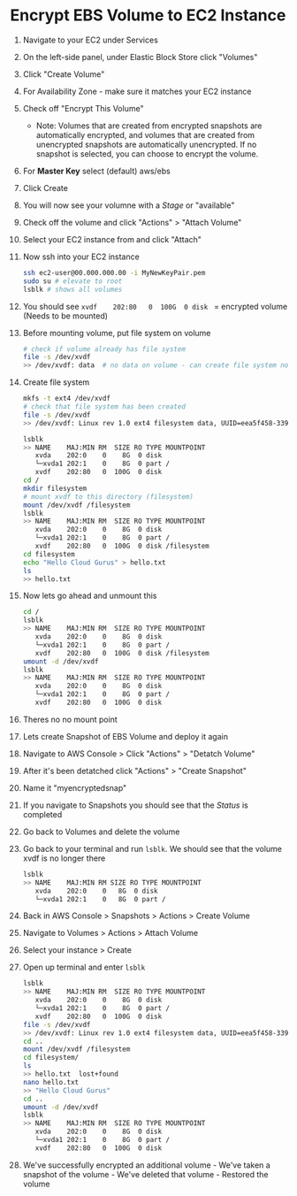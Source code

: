 # Encrypt EBS Volume to EC2 Instance

1. Navigate to your EC2 under Services
2. On the left-side panel, under Elastic Block Store click "Volumes"
3. Click "Create Volume"
4. For Availability Zone - make sure it matches your EC2 instance
5. Check off "Encrypt This Volume"
    - Note: Volumes that are created from encrypted snapshots are automatically encrypted, and volumes that are created from unencrypted snapshots are automatically unencrypted. If no snapshot is selected, you can choose to encrypt the volume.
6. For **Master Key** select (default) aws/ebs
7. Click Create
8. You will now see your volumne with a _Stage_ or "available"
9. Check off the volume and click "Actions" > "Attach Volume"
10. Select your EC2 instance from and click "Attach"
11. Now ssh into your EC2 instance
    ```sh 
    ssh ec2-user@00.000.000.00 -i MyNewKeyPair.pem
    sudo su # elevate to root
    lsblk # shows all volumes
    ```
12. You should see `xvdf    202:80   0  100G  0 disk ` = encrypted volume (Needs to be mounted)
13. Before mounting volume, put file system on volume
    ```sh 
    # check if volume already has file system
    file -s /dev/xvdf 
    >> /dev/xvdf: data  # no data on volume - can create file system now
    ```

14. Create file system
    ```sh 
    mkfs -t ext4 /dev/xvdf
    # check that file system has been created
    file -s /dev/xvdf 
    >> /dev/xvdf: Linux rev 1.0 ext4 filesystem data, UUID=eea5f458-339b-4781-9b23-48af4bc153dd (extents) (64bit) (large files) (huge files)
    ```
    ```sh 
    lsblk
    >> NAME    MAJ:MIN RM  SIZE RO TYPE MOUNTPOINT
       xvda    202:0    0    8G  0 disk 
       └─xvda1 202:1    0    8G  0 part /
       xvdf    202:80   0  100G  0 disk 
    cd /
    mkdir filesystem
    # mount xvdf to this directory (filesystem)
    mount /dev/xvdf /filesystem
    lsblk
    >> NAME    MAJ:MIN RM  SIZE RO TYPE MOUNTPOINT
       xvda    202:0    0    8G  0 disk 
       └─xvda1 202:1    0    8G  0 part /
       xvdf    202:80   0  100G  0 disk /filesystem
    cd filesystem
    echo "Hello Cloud Gurus" > hello.txt
    ls
    >> hello.txt
    ```

15. Now lets go ahead and unmount this
    ```sh 
    cd /
    lsblk
    >> NAME    MAJ:MIN RM  SIZE RO TYPE MOUNTPOINT
       xvda    202:0    0    8G  0 disk 
       └─xvda1 202:1    0    8G  0 part /
       xvdf    202:80   0  100G  0 disk /filesystem
    umount -d /dev/xvdf
    lsblk
    >> NAME    MAJ:MIN RM  SIZE RO TYPE MOUNTPOINT
       xvda    202:0    0    8G  0 disk 
       └─xvda1 202:1    0    8G  0 part /
       xvdf    202:80   0  100G  0 disk 
    ```
16. Theres no no mount point
17. Lets create Snapshot of EBS Volume and deploy it again
18. Navigate to AWS Console > Click "Actions" > "Detatch Volume"
19. After it's been detatched click "Actions" > "Create Snapshot"
20. Name it "myencryptedsnap"
21. If you navigate to Snapshots you should see that the _Status_ is completed
22. Go back to Volumes and delete the volume
23. Go back to your terminal and run `lsblk`. We should see that the volume xvdf is no longer there
    ```sh
    lsblk
    >> NAME    MAJ:MIN RM SIZE RO TYPE MOUNTPOINT
       xvda    202:0    0   8G  0 disk 
       └─xvda1 202:1    0   8G  0 part /
    ```
24. Back in AWS Console > Snapshots > Actions > Create Volume
35. Navigate to Volumes > Actions > Attach Volume
36. Select your instance > Create
37. Open up terminal and enter `lsblk`
    ```sh 
    lsblk
    >> NAME    MAJ:MIN RM  SIZE RO TYPE MOUNTPOINT
       xvda    202:0    0    8G  0 disk 
       └─xvda1 202:1    0    8G  0 part /
       xvdf    202:80   0  100G  0 disk 
    file -s /dev/xvdf
    >> /dev/xvdf: Linux rev 1.0 ext4 filesystem data, UUID=eea5f458-339b-4781-9b23-48af4bc153dd (extents) (64bit) (large files) (huge files)
    cd ..
    mount /dev/xvdf /filesystem
    cd filesystem/
    ls
    >> hello.txt  lost+found
    nano hello.txt 
    >> "Hello Cloud Gurus"
    cd ..
    umount -d /dev/xvdf
    lsblk
    >> NAME    MAJ:MIN RM  SIZE RO TYPE MOUNTPOINT
       xvda    202:0    0    8G  0 disk 
       └─xvda1 202:1    0    8G  0 part /
       xvdf    202:80   0  100G  0 disk 
    ```
38. We've successfully encrypted an additional volume - We've taken a snapshot of the volume - We've deleted that volume - Restored the volume 
